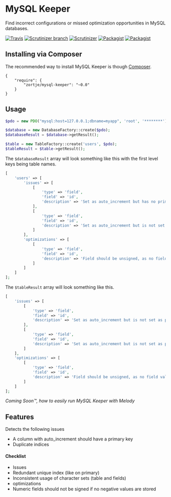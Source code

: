 # MySQL Keeper

Find incorrect configurations or missed optimization opportunities in MySQL databases.

[![Travis](https://img.shields.io/travis/zortje/mysql-keeper.svg?style=flat)](https://travis-ci.org/zortje/mysql-keeper) [![Scrutinizer branch](https://img.shields.io/scrutinizer/coverage/g/zortje/mysql-keeper/master.svg?style=flat)](https://scrutinizer-ci.com/g/zortje/mysql-keeper/?branch=master) [![Scrutinizer](https://img.shields.io/scrutinizer/g/zortje/mysql-keeper.svg?style=flat)](https://scrutinizer-ci.com/g/zortje/mysql-keeper/?branch=master) [![Packagist](https://img.shields.io/packagist/v/zortje/mysql-keeper.svg?style=flat)]() [![Packagist](https://img.shields.io/packagist/dt/zortje/mysql-keeper.svg?style=flat)]()

## Installing via Composer

The recommended way to install MySQL Keeper is though [Composer](https://getcomposer.org/).

```
{
    "require": {
        "zortje/mysql-keeper": "~0.0"
    }
}
```

## Usage

```PHP
$pdo = new PDO("mysql:host=127.0.0.1;dbname=myapp", 'root', '********');

$database = new DatabaseFactory::create($pdo);
$databaseResult = $database->getResult();

$table = new TableFactory::create('users', $pdo);
$tableResult = $table->getResult();
```

The `$databaseResult` array will look something like this with the first level keys being table names.

```PHP
[
	'users' => [
		'issues' => [
			[
				'type' => 'field',
				'field' => 'id',
				'description' => 'Set as auto_increment but has no primary key'
			],
			[
				'type' => 'field',
				'field' => 'id',
				'description' => 'Set as auto_increment but is not set as primary'
			]
		],
		'optimizations' => [
			[
				'type' => 'field',
				'field' => 'id',
				'description' => 'Field should be unsigned, as no field values are negative'
			]
		]
	]
];
```

The `$tableResult` array will look something like this.

```PHP
[
	'issues' => [
		[
			'type' => 'field',
			'field' => 'id',
			'description' => 'Set as auto_increment but is not set as primary'
		],
		[
			'type' => 'field',
			'field' => 'id',
			'description' => 'Set as auto_increment but is not set as primary'
		]
	],
	'optimizations' => [
		[
			'type' => 'field',
			'field' => 'id',
			'description' => 'Field should be unsigned, as no field values are negative'
		]
	]
];
```

*Coming Soon™, how to easily run MySQL Keeper with Melody*

## Features

Detects the following issues

* A column with auto_increment should have a primary key
* Duplicate indices

#### Checklist

* Issues
 * Redundant unique index (like on primary)
 * Inconsistent usage of character sets (table and fields)
* optimizations
 * Numeric fields should not be signed if no negative values are stored
